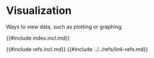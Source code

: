 # Visualization

Ways to view data, such as plotting or graphing.

{{#include index.incl.md}}

{{#include refs.incl.md}}
{{#include ../../refs/link-refs.md}}
